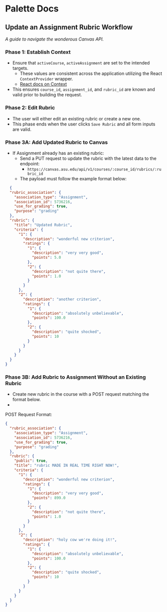 # Palette Docs

## Update an Assignment Rubric Workflow

_A guide to navigate the wonderous Canvas API._

### Phase 1: Establish Context

- Ensure that `activeCourse`, `activeAssignment` are set to the intended targets.
    - These values are consistent across the application utilizing the React `ContextProvider` wrapper.
    - [React docs on Context](https://react.dev/reference/react/useContext)
- This ensures `course_id`, `assignment_id`, and `rubric_id` are known and valid prior to building the request.

### Phase 2: Edit Rubric

- The user will either edit an existing rubric or create a new one.
- This phase ends when the user clicks `Save Rubric` and all form inputs are valid.

### Phase 3A: Add Updated Rubric to Canvas

- If Assignment already has an existing rubric:
    - Send a PUT request to update the rubric with the latest data to the endpoint:
        - `https://canvas.asu.edu/api/v1/courses/:course_id/rubrics/:rubric_id`
    - The payload must follow the example format below:

```json
  {
  "rubric_association": {
    "association_type": "Assignment",
    "association_id": 5736216,
    "use_for_grading": true,
    "purpose": "grading"
  },
  "rubric": {
    "title": "Updated Rubric",
    "criteria": {
      "1": {
        "description": "wonderful new criterion",
        "ratings": {
          "1": {
            "description": "very very good",
            "points": 5.0
          },
          "2": {
            "description": "not quite there",
            "points": 1.0
          }
        }
      },
      "2": {
        "description": "another criterion",
        "ratings": {
          "1": {
            "description": "absolutely unbelievable",
            "points": 100.0
          },
          "2": {
            "description": "quite shocked",
            "points": 10
          }
        }
      }
    }
  }
}
```

### Phase 3B: Add Rubric to Assignment Without an Existing Rubric

- Create new rubric in the course with a POST request matching the format below.
-

POST Request Format:

```json
{
  "rubric_association": {
    "association_type": "Assignment",
    "association_id": 5736216,
    "use_for_grading": true,
    "purpose": "grading"
  },
  "rubric": {
    "public": true,
    "title": "rubric MADE IN REAL TIME RIGHT NOW!",
    "criteria": {
      "1": {
        "description": "wonderful new criterion",
        "ratings": {
          "1": {
            "description": "very very good",
            "points": 899.0
          },
          "2": {
            "description": "not quite there",
            "points": 1.0
          }
        }
      },
      "2": {
        "description": "holy cow we're doing it!",
        "ratings": {
          "1": {
            "description": "absolutely unbelievable",
            "points": 100.0
          },
          "2": {
            "description": "quite shocked",
            "points": 10
          }
        }
      }
    }
  }
}
```


